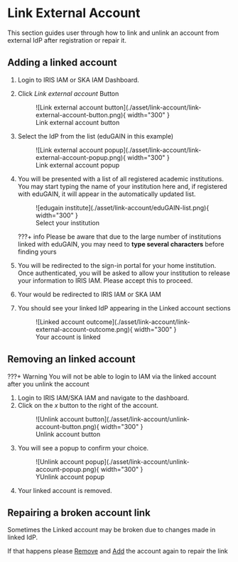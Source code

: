 # Link External Account
This section guides user through how to link and unlink an account from external IdP after registration or repair it.

## Adding a linked account
1. Login to IRIS IAM or SKA IAM Dashboard.
2. Click *Link external account* Button

    <figure markdown="span">
        ![Link external account button](./asset/link-account/link-external-account-button.png){ width="300" }
        <figcaption>Link external account button</figcaption>
    </figure>
3. Select the IdP from the list (eduGAIN in this example)

    <figure markdown="span">
        ![Link external account popup](./asset/link-account/link-external-account-popup.png){ width="300" }
        <figcaption>Link external account popup</figcaption>
    </figure>

4. You will be presented with a list of all registered academic institutions. You may start typing the name of your institution here and, if registered with eduGAIN, it will appear in the automatically updated list. 
    <figure markdown="span">
        ![edugain institute](./asset/link-account/eduGAIN-list.png){ width="300" }
        <figcaption>Select your institution</figcaption>
    </figure>

    ???+ info
        Please be aware that due to the large number of institutions linked with eduGAIN, you may need to **type several characters** before finding yours

5. You will be redirected to the sign-in portal for your home institution. Once authenticated, you will be asked to allow your institution to release your information to IRIS IAM. Please accept this to proceed.

6. Your would be redirected to IRIS IAM or SKA IAM

7. You should see your linked IdP appearing in the Linked account sections
    <figure markdown="span">
        ![Linked account outcome](./asset/link-account/link-external-account-outcome.png){ width="300" }
        <figcaption>Your account is linked</figcaption>
    </figure>


## Removing an linked account

???+ Warning
    You will not be able to login to IAM via the linked account after you unlink the account

1. Login to IRIS IAM/SKA IAM and navigate to the dashboard.
2. Click on the *x* button to the right of the account.
    <figure markdown="span">
        ![Unlink account button](./asset/link-account/unlink-account-button.png){ width="300" }
        <figcaption>Unlink account button</figcaption>
    </figure>
3. You will see a popup to confirm your choice.
    <figure markdown="span">
        ![Unlink account popup](./asset/link-account/unlink-account-popup.png){ width="300" }
        <figcaption>YUnlink account popup</figcaption>
    </figure>
4. Your linked account is removed.

## Repairing a broken account link
Sometimes the Linked account may be broken due to changes made in linked IdP.

If that happens please [Remove](#removing-an-linked-account) and [Add](#adding-a-linked-account) the account again to repair the link
